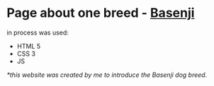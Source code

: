 # Page about one breed - [Basenji]([url](https://elster-qa.github.io/Basenji_Web-page/))

in process was used:
* HTML 5
* CSS 3
* JS

_*this website was created by me to introduce the Basenji dog breed._ 
